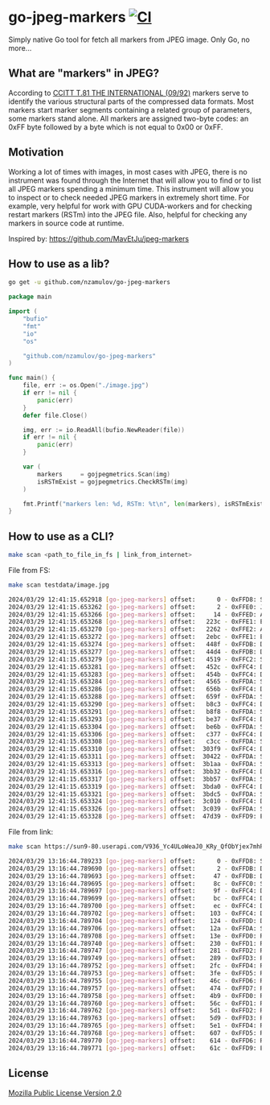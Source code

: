 # go-jpeg-markers [![CI][ci-img]][ci]

Simply native Go tool for fetch all markers from JPEG image.
Only Go, no more...

## What are "markers" in JPEG?

According to [CCITT T.81 THE INTERNATIONAL (09/92)](https://www.w3.org/Graphics/JPEG/itu-t81.pdf) markers serve to
identify the various structural parts of the compressed data formats. Most markers start marker segments containing a
related group of parameters, some markers stand alone. All markers are assigned two-byte codes: an 0xFF byte followed 
by a byte which is not equal to 0x00 or 0xFF.

## Motivation

Working a lot of times with images, in most cases with JPEG, there is no instrument was found through the Internet that
will allow you to find or to list all JPEG markers spending a minimum time. This instrument will allow you to inspect or
to check needed JPEG markers in extremely short time. For example, very helpful for work with GPU CUDA-workers and for 
checking restart markers (RSTm) into the JPEG file. Also, helpful for checking any markers in source code at runtime.

Inspired by:
https://github.com/MavEtJu/jpeg-markers

## How to use as a lib?

```bash
go get -u github.com/nzamulov/go-jpeg-markers
```

```go
package main

import (
	"bufio"
	"fmt"
	"io"
	"os"

	"github.com/nzamulov/go-jpeg-markers"
)

func main() {
	file, err := os.Open("./image.jpg")
	if err != nil {
		panic(err)
	}
	defer file.Close()

	img, err := io.ReadAll(bufio.NewReader(file))
	if err != nil {
		panic(err)
	}

	var (
		markers     = gojpegmetrics.Scan(img)
		isRSTmExist = gojpegmetrics.CheckRSTm(img)
	)

	fmt.Printf("markers len: %d, RSTm: %t\n", len(markers), isRSTmExist)
}
```

## How to use as a CLI?

```bash
make scan <path_to_file_in_fs | link_from_internet>
```

File from FS:
```bash
make scan testdata/image.jpg
```
```bash
2024/03/29 12:41:15.652918 [go-jpeg-markers] offset:      0 - 0xFFD8: Start Of Image
2024/03/29 12:41:15.653262 [go-jpeg-markers] offset:      2 - 0xFFE0: JFIF [Identifier:JFIF, JFIF version:1.01 Density units:1, Xdensity:72, Ydensity:72, Xthumbnail:0, Ythumbnail:0]
2024/03/29 12:41:15.653266 [go-jpeg-markers] offset:     14 - 0xFFED: APP13
2024/03/29 12:41:15.653268 [go-jpeg-markers] offset:   223c - 0xFFE1: EXIF
2024/03/29 12:41:15.653270 [go-jpeg-markers] offset:   2262 - 0xFFE2: APP2
2024/03/29 12:41:15.653272 [go-jpeg-markers] offset:   2ebc - 0xFFE1: EXIF
2024/03/29 12:41:15.653274 [go-jpeg-markers] offset:   448f - 0xFFDB: Define Quantization Table(s)
2024/03/29 12:41:15.653277 [go-jpeg-markers] offset:   44d4 - 0xFFDB: Define Quantization Table(s)
2024/03/29 12:41:15.653279 [go-jpeg-markers] offset:   4519 - 0xFFC2: Start Of Frame (SOF2) (Progressive DCT, Huffman coding) [P:8, Y:522, X:783, Nf:3]
2024/03/29 12:41:15.653281 [go-jpeg-markers] offset:   452c - 0xFFC4: Define Huffman Table(s)
2024/03/29 12:41:15.653283 [go-jpeg-markers] offset:   454b - 0xFFC4: Define Huffman Table(s)
2024/03/29 12:41:15.653284 [go-jpeg-markers] offset:   4565 - 0xFFDA: Start Of Scan [Ns: 3] (8184 bytes)
2024/03/29 12:41:15.653286 [go-jpeg-markers] offset:   656b - 0xFFC4: Define Huffman Table(s)
2024/03/29 12:41:15.653288 [go-jpeg-markers] offset:   659f - 0xFFDA: Start Of Scan [Ns: 1] (21274 bytes)
2024/03/29 12:41:15.653290 [go-jpeg-markers] offset:   b8c3 - 0xFFC4: Define Huffman Table(s)
2024/03/29 12:41:15.653291 [go-jpeg-markers] offset:   b8f8 - 0xFFDA: Start Of Scan [Ns: 1] (1333 bytes)
2024/03/29 12:41:15.653293 [go-jpeg-markers] offset:   be37 - 0xFFC4: Define Huffman Table(s)
2024/03/29 12:41:15.653304 [go-jpeg-markers] offset:   be6b - 0xFFDA: Start Of Scan [Ns: 1] (1282 bytes)
2024/03/29 12:41:15.653306 [go-jpeg-markers] offset:   c377 - 0xFFC4: Define Huffman Table(s)
2024/03/29 12:41:15.653308 [go-jpeg-markers] offset:   c3cc - 0xFFDA: Start Of Scan [Ns: 1] (147491 bytes)
2024/03/29 12:41:15.653310 [go-jpeg-markers] offset:  303f9 - 0xFFC4: Define Huffman Table(s)
2024/03/29 12:41:15.653311 [go-jpeg-markers] offset:  30422 - 0xFFDA: Start Of Scan [Ns: 1] (44414 bytes)
2024/03/29 12:41:15.653313 [go-jpeg-markers] offset:  3b1aa - 0xFFDA: Start Of Scan [Ns: 3] (2426 bytes)
2024/03/29 12:41:15.653316 [go-jpeg-markers] offset:  3bb32 - 0xFFC4: Define Huffman Table(s)
2024/03/29 12:41:15.653317 [go-jpeg-markers] offset:  3bb57 - 0xFFDA: Start Of Scan [Ns: 1] (575 bytes)
2024/03/29 12:41:15.653319 [go-jpeg-markers] offset:  3bda0 - 0xFFC4: Define Huffman Table(s)
2024/03/29 12:41:15.653321 [go-jpeg-markers] offset:  3bdc5 - 0xFFDA: Start Of Scan [Ns: 1] (577 bytes)
2024/03/29 12:41:15.653324 [go-jpeg-markers] offset:  3c010 - 0xFFC4: Define Huffman Table(s)
2024/03/29 12:41:15.653326 [go-jpeg-markers] offset:  3c039 - 0xFFDA: Start Of Scan [Ns: 1] (48374 bytes)
2024/03/29 12:41:15.653328 [go-jpeg-markers] offset:  47d39 - 0xFFD9: End Of Image
```

File from link:
```bash
make scan https://sun9-80.userapi.com/V936_Yc4ULoWeaJ0_KRy_QfObYjex7mhPo1Qgg/i6DWh5it8lk.jpg
```
```bash
2024/03/29 13:16:44.789233 [go-jpeg-markers] offset:      0 - 0xFFD8: Start Of Image
2024/03/29 13:16:44.789690 [go-jpeg-markers] offset:      2 - 0xFFDB: Define Quantization Table(s)
2024/03/29 13:16:44.789693 [go-jpeg-markers] offset:     47 - 0xFFDB: Define Quantization Table(s)
2024/03/29 13:16:44.789695 [go-jpeg-markers] offset:     8c - 0xFFC0: Start Of Frame (SOF0) (Baseline DCT) [P:8, Y:50, X:50, Nf:3]
2024/03/29 13:16:44.789697 [go-jpeg-markers] offset:     9f - 0xFFC4: Define Huffman Table(s)
2024/03/29 13:16:44.789699 [go-jpeg-markers] offset:     bc - 0xFFC4: Define Huffman Table(s)
2024/03/29 13:16:44.789700 [go-jpeg-markers] offset:     ec - 0xFFC4: Define Huffman Table(s)
2024/03/29 13:16:44.789702 [go-jpeg-markers] offset:    103 - 0xFFC4: Define Huffman Table(s)
2024/03/29 13:16:44.789704 [go-jpeg-markers] offset:    124 - 0xFFDD: Define Restart Interval [Ri: 1]
2024/03/29 13:16:44.789706 [go-jpeg-markers] offset:    12a - 0xFFDA: Start Of Scan [Ns: 3] (6 bytes)
2024/03/29 13:16:44.789708 [go-jpeg-markers] offset:    13e - 0xFFD0: RST0 (240 bytes)
2024/03/29 13:16:44.789740 [go-jpeg-markers] offset:    230 - 0xFFD1: RST1 (79 bytes)
2024/03/29 13:16:44.789747 [go-jpeg-markers] offset:    281 - 0xFFD2: RST2 (6 bytes)
2024/03/29 13:16:44.789749 [go-jpeg-markers] offset:    289 - 0xFFD3: RST3 (113 bytes)
2024/03/29 13:16:44.789752 [go-jpeg-markers] offset:    2fc - 0xFFD4: RST4 (256 bytes)
2024/03/29 13:16:44.789753 [go-jpeg-markers] offset:    3fe - 0xFFD5: RST5 (108 bytes)
2024/03/29 13:16:44.789755 [go-jpeg-markers] offset:    46c - 0xFFD6: RST6 (6 bytes)
2024/03/29 13:16:44.789757 [go-jpeg-markers] offset:    474 - 0xFFD7: RST7 (67 bytes)
2024/03/29 13:16:44.789758 [go-jpeg-markers] offset:    4b9 - 0xFFD0: RST0 (177 bytes)
2024/03/29 13:16:44.789760 [go-jpeg-markers] offset:    56c - 0xFFD1: RST1 (99 bytes)
2024/03/29 13:16:44.789762 [go-jpeg-markers] offset:    5d1 - 0xFFD2: RST2 (6 bytes)
2024/03/29 13:16:44.789763 [go-jpeg-markers] offset:    5d9 - 0xFFD3: RST3 (6 bytes)
2024/03/29 13:16:44.789765 [go-jpeg-markers] offset:    5e1 - 0xFFD4: RST4 (36 bytes)
2024/03/29 13:16:44.789768 [go-jpeg-markers] offset:    607 - 0xFFD5: RST5 (11 bytes)
2024/03/29 13:16:44.789770 [go-jpeg-markers] offset:    614 - 0xFFD6: RST6 (6 bytes)
2024/03/29 13:16:44.789771 [go-jpeg-markers] offset:    61c - 0xFFD9: End Of Image
```

## License
[Mozilla Public License Version 2.0](./LICENSE)

[ci-img]: https://github.com/nzamulov/go-jpeg-markers/workflows/CI/badge.svg
[ci]: https://github.com/nzamulov/go-jpeg-markers/actions
